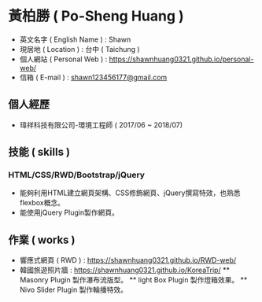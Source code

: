# 黃柏勝 ( Po-Sheng Huang )
* 英文名字 ( English Name ) : Shawn
* 現居地 ( Location ) : 台中 ( Taichung )
* 個人網站 ( Personal Web ) : https://shawnhuang0321.github.io/personal-web/
* 信箱 ( E-mail ) : shawn123456177@gmail.com

## 個人經歷
* 瑋祥科技有限公司-環境工程師 ( 2017/06 ~ 2018/07)

## 技能 ( skills )
### HTML/CSS/RWD/Bootstrap/jQuery
* 能夠利用HTML建立網頁架構、CSS修飾網頁、jQuery撰寫特效，也熟悉flexbox概念。
* 能使用jQuery Plugin製作網頁。

## 作業 ( works )
* 響應式網頁 ( RWD ) : https://shawnhuang0321.github.io/RWD-web/
* 韓國旅遊照片牆 : https://shawnhuang0321.github.io/KoreaTrip/
** Masonry Plugin 製作瀑布流版型。 
** light Box Plugin 製作燈箱效果。 
** Nivo Slider Plugin 製作輪播特效。
